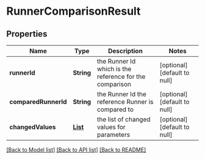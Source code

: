 # RunnerComparisonResult
## Properties

Name | Type | Description | Notes
------------ | ------------- | ------------- | -------------
**runnerId** | **String** | the Runner Id which is the reference for the comparison | [optional] [default to null]
**comparedRunnerId** | **String** | the Runner Id the reference Runner is compared to | [optional] [default to null]
**changedValues** | [**List**](RunnerChangedParameterValue.md) | the list of changed values for parameters | [optional] [default to null]

[[Back to Model list]](../README.md#documentation-for-models) [[Back to API list]](../README.md#documentation-for-api-endpoints) [[Back to README]](../README.md)

